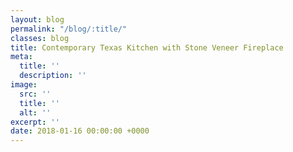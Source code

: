 ```yaml
---
layout: blog
permalink: "/blog/:title/"
classes: blog
title: Contemporary Texas Kitchen with Stone Veneer Fireplace
meta:
  title: ''
  description: ''
image:
  src: ''
  title: ''
  alt: ''
excerpt: ''
date: 2018-01-16 00:00:00 +0000
---
```

